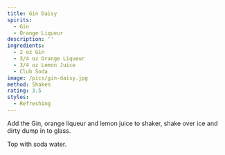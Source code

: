 ```yaml
---
title: Gin Daisy
spirits:
  - Gin
  - Orange Liqueur
description: ''
ingredients:
  - 2 oz Gin
  - 3/4 oz Orange Liqueur
  - 3/4 oz Lemon Juice
  - Club Soda
image: /pics/gin-daisy.jpg
method: Shaken
rating: 3.5
styles:
  - Refreshing
---
```


Add the Gin, orange liqueur and lemon juice to shaker, shake over ice and dirty dump in to glass. 

Top with soda water.